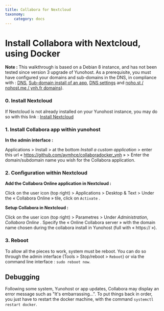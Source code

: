 ```yaml
---
title: Collabora for Nextcloud
taxonomy:
    category: docs
---
```

# Install Collabora with Nextcloud, using Docker
**Note :** This walkthrough is based on a Debian 8 instance, and has not been tested since version 3 upgrade of Yunohost. As a prerequisite, you must have configured your domains and sub-domains in the DNS, in compliance with : [DNS](/dns_en), [Sub-domain install of an app](/dns_subdomains_en), [DNS settings](/dns_config_en) and [noho.st / nohost.me / ynh.fr domains](/dns_nohost_me)).

### 0. Install Nextcloud

If Nextcloud is not already installed on your Yunohost instance, you may do so with this link : [Install Nextcloud](https://install-app.yunohost.org/?app=nextcloud)

### 1. Install Collabora app within yunohost
**In the admin interface :**

Applications > Install > at the bottom _Install a custom application_ > enter this url « https://github.com/aymhce/collaboradocker_ynh  » > Enter the domain/subdomain name you wish for the Collabora application.

### 2. Configuration within Nextcloud

 **Add the Collabora Online application in Nextcloud :**

Click on the user icon (top right) >  Applications  >  Desktop & Text > Under the « Collabora Online » tile, click on  `Activate` .

**Setup Collabora in Nextcloud :**

Click on the user icon (top right) > Parametres > Under _Administration_, _Collabora Online_ .
Specify the  « Online Collabora server » with the domain name chosen during the collabora install in Yunohost (full with « https:// »).

### 3. Reboot
To allow all the pieces to work, system must be reboot. You can do so through the admin interface (Tools > Stop/reboot > `Reboot`) or via the command line interface : ``sudo reboot now``.

## Debugging
Following some system, Yunohost or app updates, Collabora may display an error message such as "It's embarrassing...". To put things back in order, you just have to restart the docker machine, with the command ``systemctl restart docker``.
